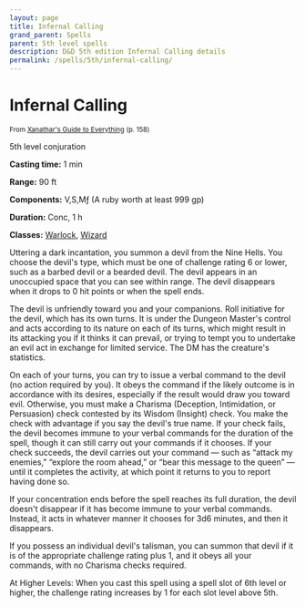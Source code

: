 ```yaml
---
layout: page
title: Infernal Calling
grand_parent: Spells
parent: 5th level spells 
description: D&D 5th edition Infernal Calling details
permalink: /spells/5th/infernal-calling/
---
```


# Infernal Calling

<small>From <a target="_blank" href="https://dnd.wizards.com/products/tabletop-games/rpg-products/xanathars-guide-everything">Xanathar's Guide to Everything</a> (p. 158)</small>

5th level conjuration

**Casting time:** 1 min

**Range:** 90 ft

**Components:** V,S,Mƒ (A ruby worth at least 999 gp)

**Duration:** Conc, 1 h

**Classes:** [Warlock](/classes/warlock/), [Wizard](/classes/wizard/)

Uttering a dark incantation, you summon a devil from the Nine Hells. You choose the devil's type, which must be one of challenge rating 6 or lower, such as a barbed devil or a bearded devil. The devil appears in an unoccupied space that you can see within range. The devil disappears when it drops to 0 hit points or when the spell ends.

   The devil is unfriendly toward you and your companions. Roll initiative for the devil, which has its own turns. It is under the Dungeon Master's control and acts according to its nature on each of its turns, which might result in its attacking you if it thinks it can prevail, or trying to tempt you to undertake an evil act in exchange for limited service. The DM has the creature's statistics.

   On each of your turns, you can try to issue a verbal command to the devil (no action required by you). It obeys the command if the likely outcome is in accordance with its desires, especially if the result would draw you toward evil. Otherwise, you must make a Charisma (Deception, Intimidation, or Persuasion) check contested by its Wisdom (Insight) check. You make the check with advantage if you say the devil's true name. If your check fails, the devil becomes immune to your verbal commands for the duration of the spell, though it can still carry out your commands if it chooses. If your check succeeds, the devil carries out your command — such as “attack my enemies,” “explore the room ahead,” or “bear this message to the queen” — until it completes the activity, at which point it returns to you to report having done so.

   If your concentration ends before the spell reaches its full duration, the devil doesn't disappear if it has become immune to your verbal commands. Instead, it acts in whatever manner it chooses for 3d6 minutes, and then it disappears.

   If you possess an individual devil's talisman, you can summon that devil if it is of the appropriate challenge rating plus 1, and it obeys all your commands, with no Charisma checks required.

   At Higher Levels: When you cast this spell using a spell slot of 6th level or higher, the challenge rating increases by 1 for each slot level above 5th.